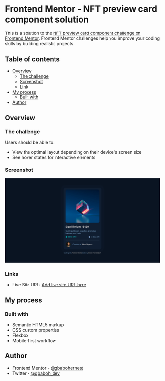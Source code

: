 # Frontend Mentor - NFT preview card component solution

This is a solution to the [NFT preview card component challenge on Frontend Mentor](https://www.frontendmentor.io/challenges/nft-preview-card-component-SbdUL_w0U). Frontend Mentor challenges help you improve your coding skills by building realistic projects.

## Table of contents

- [Overview](#overview)
  - [The challenge](#the-challenge)
  - [Screenshot](#screenshot)
  - [Link](#link)
- [My process](#my-process)
  - [Built with](#built-with)
- [Author](#author)

## Overview

### The challenge

Users should be able to:

- View the optimal layout depending on their device's screen size
- See hover states for interactive elements

### Screenshot

![](./screenshot.png)

### Links

- Live Site URL: [Add live site URL here](https://nft-card-app.netlify.app/)

## My process

### Built with

- Semantic HTML5 markup
- CSS custom properties
- Flexbox
- Mobile-first workflow

## Author

- Frontend Mentor - [@gbabohernest](https://www.frontendmentor.io/profile/gbabohernest)
- Twitter - [@gbaboh_dev](https://twitter.com/gbaboh_dev)
